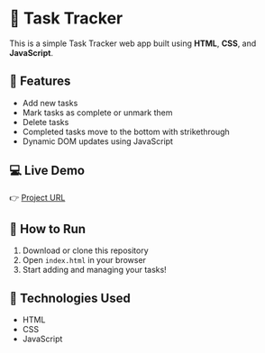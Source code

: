 # 📝 Task Tracker

This is a simple Task Tracker web app built using **HTML**, **CSS**, and **JavaScript**.

## 🚀 Features
- Add new tasks  
- Mark tasks as complete or unmark them  
- Delete tasks  
- Completed tasks move to the bottom with strikethrough  
- Dynamic DOM updates using JavaScript  

## 💻 Live Demo
👉 [Project URL](https://yourusername.github.io/task-tracker)

## 📂 How to Run
1. Download or clone this repository  
2. Open `index.html` in your browser  
3. Start adding and managing your tasks!

## 🧰 Technologies Used
- HTML  
- CSS  
- JavaScript
